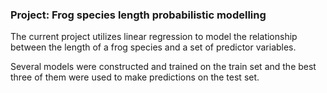 ### Project: Frog species length probabilistic modelling

The current project utilizes linear regression to model the relationship between the length of a frog species and a set of predictor variables.

Several models were constructed and trained on the train set and the best three of them were used to make predictions on the test set.
